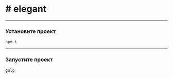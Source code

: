 #   e l e g a n t  
==========================================
***

### Установите проект

```
npm i
```
***
### Запустите проект

```
gulp
```
